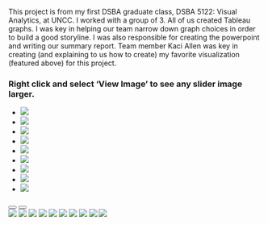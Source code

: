 This project is from my first DSBA graduate class, DSBA 5122: Visual Analytics, at UNCC. I worked with a group of 3. All of us created Tableau graphs. I was key in helping our team narrow down graph choices in order to build a good storyline. I was also responsible for creating the powerpoint and writing our summary report. Team member Kaci Allen was key in creating (and explaining to us how to create) my favorite visualization (featured above) for this project.

<h3 class="display-4">Right click and select ‘View Image’ to see any slider image larger.</h4>
 <section style="position:relative">
            <div class="blogGlide fullWidth">
    <div class="glide__track" data-glide-el="track">
        <ul class="glide__slides">
        <li class="glide__slide">
            <img src="../assets/img/theme/Final Project Presentation 5122 Ins Comp/Slide1.PNG">
        </li>
        <li class="glide__slide">
            <img src="../assets/img/theme/Final Project Presentation 5122 Ins Comp/Slide2.PNG">
        </li>
           <li class="glide__slide">
            <img src="../assets/img/theme/Final Project Presentation 5122 Ins Comp/Slide3.PNG">
        </li>
           <li class="glide__slide">
            <img src="../assets/img/theme/Final Project Presentation 5122 Ins Comp/Slide4.PNG">
        </li>
           <li class="glide__slide">
            <img src="../assets/img/theme/Final Project Presentation 5122 Ins Comp/Slide5.PNG">
        </li>
           <li class="glide__slide">
            <img src="../assets/img/theme/Final Project Presentation 5122 Ins Comp/Slide6.PNG">
         </li>
           <li class="glide__slide">
            <img src="../assets/img/theme/Final Project Presentation 5122 Ins Comp/Slide8.PNG">
        </li>
           <li class="glide__slide">
            <img src="../assets/img/theme/Final Project Presentation 5122 Ins Comp/Slide9.PNG">
        </li>
           <li class="glide__slide">
            <img src="../assets/img/theme/Final Project Presentation 5122 Ins Comp/Slide10.PNG">
        </li>
        </ul>
    </div>
    <div class="glide__arrows d-flex justify-content-center mt-2" data-glide-el="controls">
          <button class="glide__arrow text-default position-static" data-glide-dir="<"><i class="ni ni-bold-left"></i></button>
          <button class="glide__arrow text-default position-static" data-glide-dir=">"><i class="ni ni-bold-right"></i></button>
    </div>
</div>
 <img src="../assets/img/theme/Report Final Project5122_Page_01.png">
              <img src="../assets/img/theme/Report Final Project5122_Page_02.png">         
              <img src="../assets/img/theme/Report Final Project5122_Page_03.png">
              <img src="../assets/img/theme/Report Final Project5122_Page_04.png">
              <img src="../assets/img/theme/Report Final Project5122_Page_05.png">
              <img src="../assets/img/theme/Report Final Project5122_Page_06.png">
              <img src="../assets/img/theme/Report Final Project5122_Page_07.png">
              <img src="../assets/img/theme/Report Final Project5122_Page_08.png">
              <img src="../assets/img/theme/Report Final Project5122_Page_09.png">
              <img src="../assets/img/theme/Report Final Project5122_Page_10.png">
              </section>
